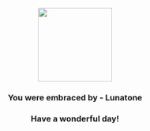 <p align="center">
    <img src="https://raw.githubusercontent.com/PokeAPI/sprites/master/sprites/pokemon/337.png" width="150" height="150">
</p>
<h3 align="center">You were embraced by - <b>Lunatone</b></h3>
<h3 align="center">Have a wonderful day!</h3>
